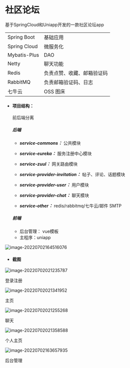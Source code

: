 # 社区论坛

基于SpringCloud和Uniapp开发的一款社区论坛app

|              |                            |
| ------------ | -------------------------- |
| Spring Boot  | 基础应用                   |
| Spring Cloud | 微服务化                   |
| Mybatis-Plus | DAO                        |
| Netty        | 聊天功能                   |
| Redis        | 负责点赞、收藏、邮箱验证码 |
| RabbitMQ     | 负责邮箱验证码、日志       |
| 七牛云       | OSS 图床                   |

- #### 项目结构：

   前后端分离

  ##### 后端

  - ***service-commons：*** 公共模块

  - ***service-eureka：*** 服务注册中心模块

  - ***service-zuul：*** 网关路由模块

  - ***service-provider-invitation：*** 帖子、评论、话题模块

  - ***service-provider-user：*** 用户模块

  - ***service-provider-chat：*** 聊天模块

  - ***service-other：*** redis/rabbitmq/七牛云/邮件 SMTP
  
  ##### 前端
  
  - 后台管理： vue模板
  - 主程序：uniapp
  
  


![image-20220702164516076](https://fastly.jsdelivr.net/gh/Hexyan/blobimge/img/202207021645118.png)

- #### 截图

![image-20220702021235787](https://fastly.jsdelivr.net/gh/Hexyan/blobimge//img/image-20220702021235787.png)

登录注册

![image-20220702021341952](https://fastly.jsdelivr.net/gh/Hexyan/blobimge//img/image-20220702021341952.png)

主页

![image-20220702021255268](https://fastly.jsdelivr.net/gh/Hexyan/blobimge/img/image-20220702021255268.png)

聊天

![image-20220702021358588](https://fastly.jsdelivr.net/gh/Hexyan/blobimge/img/image-20220702021358588.png)

个人主页

![image-20220702163657935](https://fastly.jsdelivr.net/gh/Hexyan/blobimge/img/202207021636970.png)

后台管理